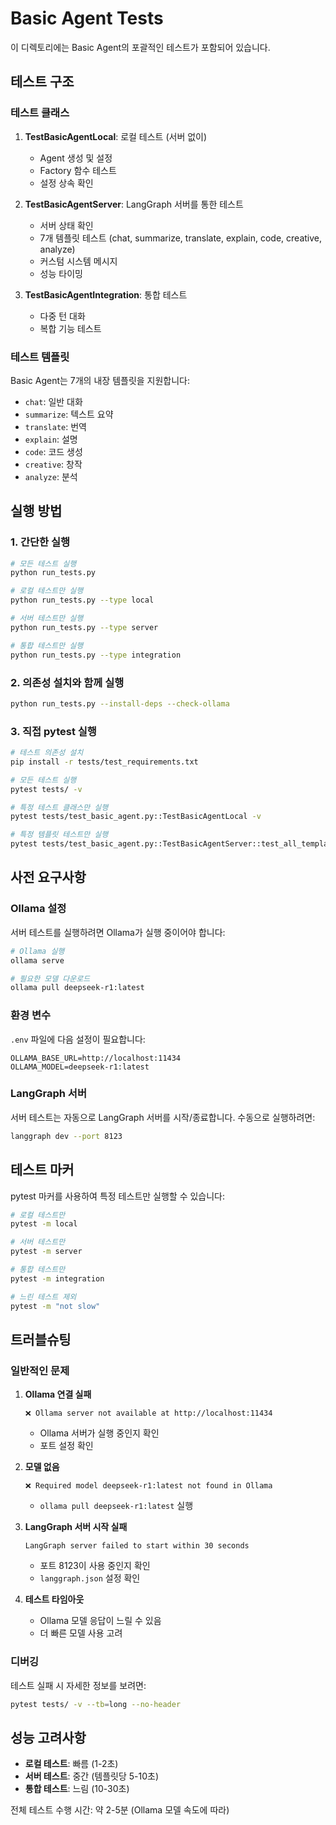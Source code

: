 # Basic Agent Tests

이 디렉토리에는 Basic Agent의 포괄적인 테스트가 포함되어 있습니다.

## 테스트 구조

### 테스트 클래스

1. **TestBasicAgentLocal**: 로컬 테스트 (서버 없이)
   - Agent 생성 및 설정
   - Factory 함수 테스트
   - 설정 상속 확인

2. **TestBasicAgentServer**: LangGraph 서버를 통한 테스트
   - 서버 상태 확인
   - 7개 템플릿 테스트 (chat, summarize, translate, explain, code, creative, analyze)
   - 커스텀 시스템 메시지
   - 성능 타이밍

3. **TestBasicAgentIntegration**: 통합 테스트
   - 다중 턴 대화
   - 복합 기능 테스트

### 테스트 템플릿

Basic Agent는 7개의 내장 템플릿을 지원합니다:

- `chat`: 일반 대화
- `summarize`: 텍스트 요약
- `translate`: 번역
- `explain`: 설명
- `code`: 코드 생성
- `creative`: 창작
- `analyze`: 분석

## 실행 방법

### 1. 간단한 실행

```bash
# 모든 테스트 실행
python run_tests.py

# 로컬 테스트만 실행
python run_tests.py --type local

# 서버 테스트만 실행
python run_tests.py --type server

# 통합 테스트만 실행
python run_tests.py --type integration
```

### 2. 의존성 설치와 함께 실행

```bash
python run_tests.py --install-deps --check-ollama
```

### 3. 직접 pytest 실행

```bash
# 테스트 의존성 설치
pip install -r tests/test_requirements.txt

# 모든 테스트 실행
pytest tests/ -v

# 특정 테스트 클래스만 실행
pytest tests/test_basic_agent.py::TestBasicAgentLocal -v

# 특정 템플릿 테스트만 실행
pytest tests/test_basic_agent.py::TestBasicAgentServer::test_all_templates -v
```

## 사전 요구사항

### Ollama 설정

서버 테스트를 실행하려면 Ollama가 실행 중이어야 합니다:

```bash
# Ollama 실행
ollama serve

# 필요한 모델 다운로드
ollama pull deepseek-r1:latest
```

### 환경 변수

`.env` 파일에 다음 설정이 필요합니다:

```env
OLLAMA_BASE_URL=http://localhost:11434
OLLAMA_MODEL=deepseek-r1:latest
```

### LangGraph 서버

서버 테스트는 자동으로 LangGraph 서버를 시작/종료합니다. 수동으로 실행하려면:

```bash
langgraph dev --port 8123
```

## 테스트 마커

pytest 마커를 사용하여 특정 테스트만 실행할 수 있습니다:

```bash
# 로컬 테스트만
pytest -m local

# 서버 테스트만
pytest -m server

# 통합 테스트만
pytest -m integration

# 느린 테스트 제외
pytest -m "not slow"
```

## 트러블슈팅

### 일반적인 문제

1. **Ollama 연결 실패**
   ```
   ❌ Ollama server not available at http://localhost:11434
   ```
   - Ollama 서버가 실행 중인지 확인
   - 포트 설정 확인

2. **모델 없음**
   ```
   ❌ Required model deepseek-r1:latest not found in Ollama
   ```
   - `ollama pull deepseek-r1:latest` 실행

3. **LangGraph 서버 시작 실패**
   ```
   LangGraph server failed to start within 30 seconds
   ```
   - 포트 8123이 사용 중인지 확인
   - `langgraph.json` 설정 확인

4. **테스트 타임아웃**
   - Ollama 모델 응답이 느릴 수 있음
   - 더 빠른 모델 사용 고려

### 디버깅

테스트 실패 시 자세한 정보를 보려면:

```bash
pytest tests/ -v --tb=long --no-header
```

## 성능 고려사항

- **로컬 테스트**: 빠름 (1-2초)
- **서버 테스트**: 중간 (템플릿당 5-10초)
- **통합 테스트**: 느림 (10-30초)

전체 테스트 수행 시간: 약 2-5분 (Ollama 모델 속도에 따라) 